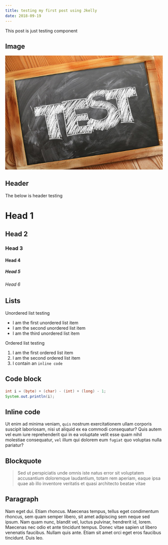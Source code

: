 ```yaml
---
title: testing my first post using Jkelly
date: 2018-09-19
---
```

This post is just testing component


## Image

![Placeholder](/assets/img/testing.jpg)


## Header
The below is header testing
# Head 1
## Head 2
### Head 3
#### Head 4
##### Head 5
###### Head 6


## Lists

Unordered list testing

*   I am the first unordered list item
*   I am the second unordered list item
*   I am the third unordered list item


Ordered list testing

1.  I am the first ordered list item
1.  I am the second ordered list item
1.  I contain an `inline code`


## Code block

```java
int i = (byte) + (char) - (int) + (long) - 1;
System.out.println(i);
```

## Inline code

Ut enim ad minima veniam, `quis` nostrum exercitationem ullam corporis suscipit laboriosam, nisi ut aliquid ex ea commodi consequatur? Quis autem vel eum iure reprehenderit qui in ea voluptate velit esse quam nihil molestiae consequatur, `vel` illum qui dolorem eum `fugiat` quo voluptas nulla pariatur?


## Blockquote

> Sed ut perspiciatis unde omnis iste natus error sit voluptatem accusantium doloremque laudantium, totam rem aperiam, eaque ipsa quae ab illo inventore veritatis et quasi architecto beatae vitae


## Paragraph

Nam eget dui. Etiam rhoncus. Maecenas tempus, tellus eget condimentum rhoncus, sem quam semper libero, sit amet adipiscing sem neque sed ipsum. Nam quam nunc, blandit vel, luctus pulvinar, hendrerit id, lorem. Maecenas nec odio et ante tincidunt tempus. Donec vitae sapien ut libero venenatis faucibus. Nullam quis ante. Etiam sit amet orci eget eros faucibus tincidunt. Duis leo.
